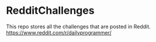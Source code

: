 # RedditChallenges

This repo stores all the challenges that are posted in Reddit.
https://www.reddit.com/r/dailyprogrammer/
